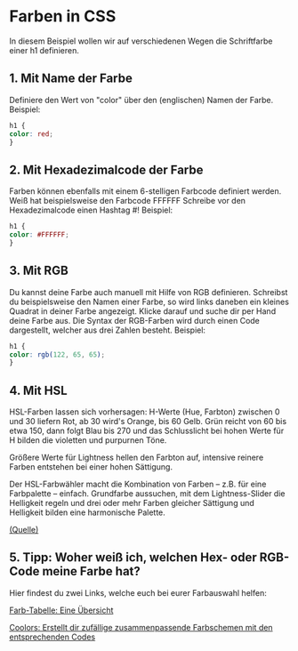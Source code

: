 # Farben in CSS

In diesem Beispiel wollen wir auf verschiedenen Wegen die Schriftfarbe einer h1 definieren.

## 1. Mit Name der Farbe

Definiere den Wert von "color" über den (englischen) Namen der Farbe.
Beispiel:

```css
h1 {
color: red;
}
``` 

## 2. Mit Hexadezimalcode der Farbe

Farben können ebenfalls mit einem 6-stelligen Farbcode definiert werden. 
Weiß hat beispielsweise den Farbcode FFFFFF
Schreibe vor den Hexadezimalcode einen Hashtag #!
Beispiel:

```css
h1 {
color: #FFFFFF;
}
``` 

## 3. Mit RGB

Du kannst deine Farbe auch manuell mit Hilfe von RGB definieren.
Schreibst du beispielsweise den Namen einer Farbe, so wird links daneben ein kleines Quadrat in deiner Farbe angezeigt.
Klicke darauf und suche dir per Hand deine Farbe aus.
Die Syntax der RGB-Farben wird durch einen Code dargestellt, welcher aus drei Zahlen besteht.
Beispiel:

```css
h1 {
color: rgb(122, 65, 65);
}
``` 

## 4. Mit HSL

HSL-Farben lassen sich vorhersagen: H-Werte (Hue, Farbton) zwischen 0 und 30 liefern Rot, ab 30 wird's Orange, bis 60 Gelb. Grün reicht von 60 bis etwa 150, dann folgt Blau bis 270 und das Schlusslicht bei hohen Werte für H bilden die violetten und purpurnen Töne.

Größere Werte für Lightness hellen den Farbton auf, intensive reinere Farben entstehen bei einer hohen Sättigung.

Der HSL-Farbwähler macht die Kombination von Farben – z.B. für eine Farbpalette – einfach. Grundfarbe aussuchen, mit dem Lightness-Slider die Helligkeit regeln und drei oder mehr Farben gleicher Sättigung und Helligkeit bilden eine harmonische Palette.

[(Quelle)](https://www.mediaevent.de/css/farbrechner.html#:~:text=HSL%2DFarben%20lassen%20sich%20vorhersagen,die%20violetten%20und%20purpurnen%20T%C3%B6ne.)

## 5. Tipp: Woher weiß ich, welchen Hex- oder RGB-Code meine Farbe hat?

Hier findest du zwei Links, welche euch bei eurer Farbauswahl helfen:

[Farb-Tabelle: Eine Übersicht](https://www.farb-tabelle.de/de/farbtabelle.htm)

[Coolors: Erstellt dir zufällige zusammenpassende Farbschemen mit den entsprechenden Codes](https://coolors.co/)